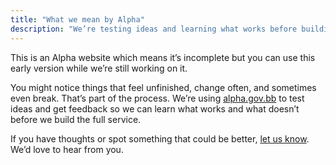 ```yaml
---
title: "What we mean by Alpha"
description: "We’re testing ideas and learning what works before building the full service."
---
```


This is an Alpha website which means it’s incomplete but you can use this early version while we’re still working on it.
 
You might notice things that feel unfinished, change often, and sometimes even break. That’s part of the process. We’re using [alpha.gov.bb](http://alpha.gov.bb) to test ideas and get feedback so we can learn what works and what doesn’t before we build the full service.

If you have thoughts or spot something that could be better, [let us know](https://alpha.gov.bb/feedback). We’d love to hear from you. 
